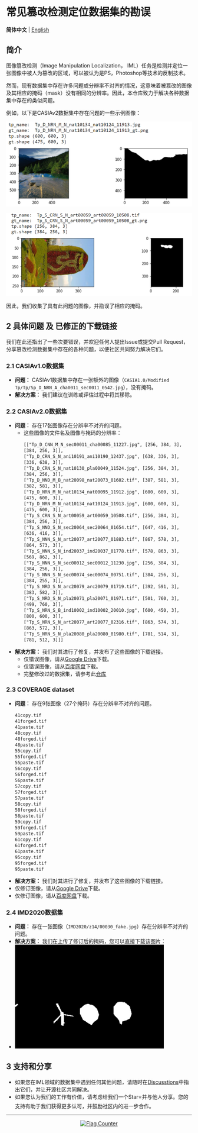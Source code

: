 # 常见篡改检测定位数据集的勘误

**简体中文** | [English](./README.md)

## 简介
图像篡改检测（Image Manipulation Localization， IML）任务是检测并定位一张图像中被人为篡改的区域，可以被认为是PS，Photoshop等技术的反制技术。


然而，现有数据集中存在许多问题或分辨率不对齐的情况，这意味着被篡改的图像及其相应的掩码（mask）没有相同的分辨率。因此，本仓库致力于解决各种数据集中存在的类似问题。

例如，以下是CASIAv2数据集中存在问题的一些示例图像：

![](./images/CASIA-issue1.png)

![](./images/CASIA-issue2.png)

因此，我们收集了具有此问题的图像，并勘误了相应的掩码。

## 2 具体问题 及 已修正的下载链接
我们在此还指出了一些次要错误，并欢迎任何人提出Issue或提交Pull Request，分享篡改检测数据集中存在的各种问题，以便社区共同努力解决它们。
### 2.1 CASIAv1.0数据集
- **问题：** CASIAv1数据集中存在一张额外的图像（`CASIA1.0/Modified Tp/Tp/Sp_D_NRN_A_cha0011_sec0011_0542.jpg`），没有掩码。
- **解决方案：** 我们建议在训练或评估过程中将其移除。
  
### 2.2 CASIAv2.0数据集
- **问题：** 存在17张图像存在分辨率不对齐的问题。
  - 这些图像的文件名及图像与掩码的分辨率：
    ```
    [["Tp_D_CNN_M_N_sec00011_cha00085_11227.jpg", [256, 384, 3], [384, 256, 3]], 
    ["Tp_D_CRN_S_N_ani10191_ani10190_12437.jpg", [638, 336, 3], [336, 638, 3]],  
    ["Tp_D_CRN_S_N_nat10130_pla00049_11524.jpg", [256, 384, 3], [384, 256, 3]], 
    ["Tp_D_NND_M_B_nat20098_nat20073_01602.tif", [387, 581, 3], [382, 581, 3]], 
    ["Tp_D_NRN_M_N_nat10134_nat00095_11912.jpg", [600, 600, 3], [475, 600, 3]], 
    ["Tp_D_NRN_M_N_nat10134_nat10124_11913.jpg", [600, 600, 3], [475, 600, 3]], 
    ["Tp_S_CRN_S_N_art00059_art00059_10508.tif", [256, 384, 3], [384, 256, 3]], 
    ["Tp_S_NND_S_N_sec20064_sec20064_01654.tif", [647, 416, 3], [636, 416, 3]], 
    ["Tp_S_NNN_S_N_art20077_art20077_01883.tif", [867, 578, 3], [864, 573, 3]], 
    ["Tp_S_NNN_S_N_ind20037_ind20037_01778.tif", [578, 863, 3], [569, 862, 3]], 
    ["Tp_S_NNN_S_N_sec00012_sec00012_11230.jpg", [256, 384, 3], [384, 256, 3]], 
    ["Tp_S_NNN_S_N_sec00074_sec00074_00751.tif", [384, 256, 3], [384, 255, 3]], 
    ["Tp_S_NRD_S_N_arc20079_arc20079_01719.tif", [392, 591, 3], [383, 582, 3]], 
    ["Tp_S_NRD_S_N_pla20071_pla20071_01971.tif", [501, 760, 3], [499, 760, 3]], 
    ["Tp_S_NRN_S_B_ind10002_ind10002_20010.jpg", [600, 450, 3], [800, 600, 3]], 
    ["Tp_S_NRN_S_N_art20077_art20077_02316.tif", [863, 574, 3], [863, 572, 3]], 
    ["Tp_S_NRN_S_N_pla20080_pla20080_01980.tif", [781, 514, 3], [781, 512, 3]]]
    ```
- **解决方案：** 我们对其进行了修复，并发布了这些图像的下载链接。
  - 仅错误图像，请从[Google Drive](https://drive.google.com/file/d/14hd2d1pwlEk5ZD_xfIzmnI61m5fExKRC/view?usp=sharing)下载。
  - 仅错误图像，请从[百度网盘](https://pan.baidu.com/s/1W-pjkcnET92oq6-aTEojhw?pwd=n6f2)下载。
  - 完整修改过的数据集，请参考此[仓库](https://github.com/SunnyHaze/CASIA2.0-Corrected-Groundtruth)

### 2.3 COVERAGE dataset
- **问题：** 存在9张图像（27个掩码）存在分辨率不对齐的问题。
  ```
  41copy.tif
  41forged.tif
  41paste.tif
  48copy.tif
  48forged.tif
  48paste.tif
  55copy.tif
  55forged.tif
  55paste.tif
  56copy.tif
  56forged.tif
  56paste.tif
  57copy.tif
  57forged.tif
  57paste.tif
  58copy.tif
  58forged.tif
  58paste.tif
  59copy.tif
  59forged.tif
  59paste.tif
  61copy.tif
  61forged.tif
  61paste.tif
  95copy.tif
  95forged.tif
  95paste.tif
  ```
- **解决方案：** 我们对其进行了修复，并发布了这些图像的下载链接。
- 仅修订图像，请从[Google Drive](https://drive.google.com/file/d/1kZWnj5oWjIOC4oOBRAkXjvmWohao7zrk/view?usp=sharing)下载。
- 仅修订图像，请从[百度网盘](https://pan.baidu.com/s/1zPpYTOBdZd2qpFxXwCNh9g?pwd=0o9o)下载。
### 2.4 IMD2020数据集
- **问题：** 存在一张图像（`IMD2020/z14/00030_fake.jpg`）存在分辨率不对齐的问题。
- **解决方案：** 我们在上传了修订后的掩码，您可以直接下载该图片：
- ![](./images/00030_fake_mask.png)

## 3 支持和分享
- 如果您在IML领域的数据集中遇到任何其他问题，请随时在[Discusstions](https://github.com/SunnyHaze/IML-Dataset-Corrections/discussions)中指出它们，并让开源社区共同解决。
- 如果您认为我们的工作有价值，请考虑给我们一个Star⭐️并与他人分享。您的支持有助于我们获得更多认可，并鼓励社区内的进一步合作。

------
<div align="center">
<a href="https://info.flagcounter.com/gNET"><img src="https://s11.flagcounter.com/count2/gNET/bg_FFFFFF/txt_000000/border_CCCCCC/columns_3/maxflags_9/viewers_0/labels_0/pageviews_1/flags_0/percent_0/" alt="Flag Counter" border="0"></a>
</div>